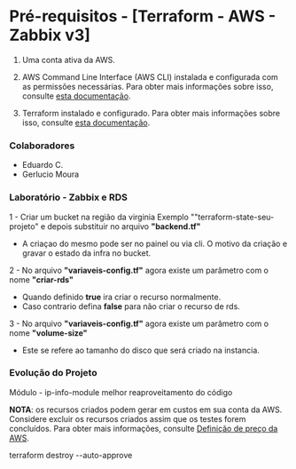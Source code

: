 # Pré-requisitos - [Terraform - AWS - Zabbix v3]

1. Uma conta ativa da AWS.

2. AWS Command Line Interface (AWS CLI) instalada e configurada com as permissões necessárias. Para obter mais informações sobre isso, consulte <a href="https://docs.aws.amazon.com/cli/latest/userguide/cli-chap-install.html" rel="nofollow" _istranslated="1">esta documentação</a>.</li>

3. Terraform instalado e configurado. Para obter mais informações sobre isso, consulte <a href="https://learn.hashicorp.com/tutorials/terraform/install-cli" rel="nofollow" _istranslated="1">esta documentação</a>.

<h3>Colaboradores</h3>

- Eduardo C.
- Gerlucio Moura

<h3>Laboratório - Zabbix e RDS</h3>

1 - Criar um bucket na região da virginia Exemplo ""terraform-state-seu-projeto" e depois substituir no arquivo <b>"backend.tf"</b>

 - A criaçao do mesmo pode ser no painel ou via cli. O motivo da criação e gravar o estado da infra no bucket.

2 - No arquivo <b>"variaveis-config.tf"</b> agora existe um parâmetro com o nome <b>"criar-rds"</b>

 - Quando definido <b>true</b> ira criar o recurso normalmente. 
 - Caso contrario defina <b>false</b> para não criar o recurso de rds.
 
3 - No arquivo <b>"variaveis-config.tf"</b> agora existe um parâmetro com o nome <b>"volume-size"</b>

 - Este se refere ao tamanho do disco que será criado na instancia.
 
 
<h3>Evolução do Projeto</h3>

Módulo - ip-info-module   melhor reaproveitamento do código


**NOTA**: os recursos criados podem gerar em custos em sua conta da AWS. Considere excluir os recursos criados assim que os testes forem concluídos. Para obter mais informações, consulte [Definição de preço da AWS](https://aws.amazon.com/pricing/).

terraform destroy --auto-approve
